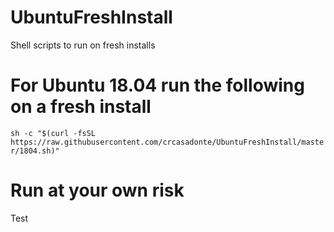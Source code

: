 # UbuntuFreshInstall
Shell scripts to run on fresh installs


# For Ubuntu 18.04 run the following on a fresh install
`sh -c "$(curl -fsSL https://raw.githubusercontent.com/crcasadonte/UbuntuFreshInstall/master/1804.sh)"`

# Run at your own risk
Test
